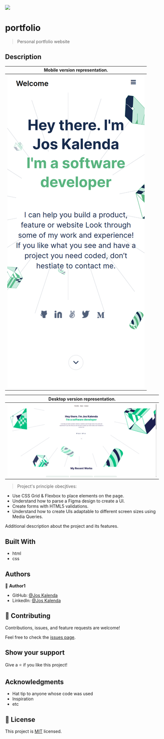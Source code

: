 ![](https://img.shields.io/badge/Microverse-blueviolet)

# portfolio

> Personal portfolio website
## Description 

| Mobile version representation.|
|---------------------------------------|
|![screenshot](./assets/mobile.png/)|

| Desktop version representation. |
|---------------------------------------|
|![screenshot](./assets/desktop.png)|

> Project's principle obecjtives: 

- Use CSS Grid & Flexbox to place elements on the page.
- Understand how to parse a Figma design to create a UI.
- Create forms with HTML5 validations.
- Understand how to create UIs adaptable to different screen sizes using Media Queries.

Additional description about the project and its features.

## Built With

- html
- css

## Authors

👤 **Author1**

- GitHub: [@Jos Kalenda](https://github.com/joskalenda)
- LinkedIn: [@Jos Kalenda](https://www.linkedin.com/in/jos-kalenda-908069205/)

## 🤝 Contributing

Contributions, issues, and feature requests are welcome!

Feel free to check the [issues page](https://github.com/joskalenda/portfolio/issues).

## Show your support

Give a ⭐️ if you like this project!

## Acknowledgments

- Hat tip to anyone whose code was used
- Inspiration
- etc

## 📝 License

This project is [MIT](./MIT.md) licensed.
